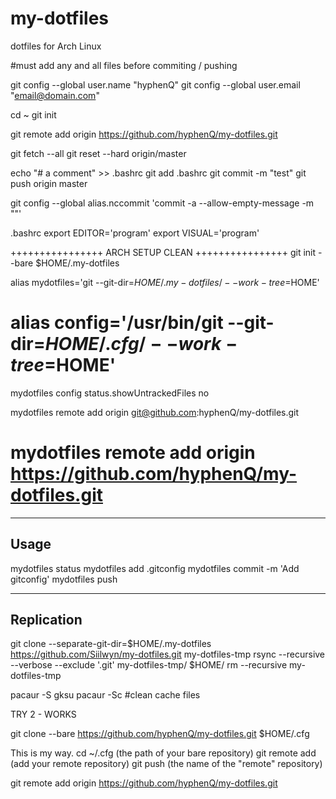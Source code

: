 # my-dotfiles
dotfiles for Arch Linux

#must add any and all files before commiting / pushing

git config --global user.name "hyphenQ"
git config --global user.email "email@domain.com"


cd ~
git init

git remote add origin https://github.com/hyphenQ/my-dotfiles.git

git fetch --all
git reset --hard origin/master

echo "# a comment" >> .bashrc
git add .bashrc
git commit -m "test"
git push origin master

git config --global alias.nccommit 'commit -a --allow-empty-message -m ""'

.bashrc
	export EDITOR='program'
	export VISUAL='program'

++++++++++++++++
ARCH SETUP CLEAN
++++++++++++++++
git init --bare $HOME/.my-dotfiles

alias mydotfiles='git --git-dir=$HOME/.my-dotfiles/ --work-tree=$HOME'
# alias config='/usr/bin/git --git-dir=$HOME/.cfg/ --work-tree=$HOME'
mydotfiles config status.showUntrackedFiles no

mydotfiles remote add origin git@github.com:hyphenQ/my-dotfiles.git
# mydotfiles remote add origin https://github.com/hyphenQ/my-dotfiles.git
-----
Usage
-----
mydotfiles status
mydotfiles add .gitconfig
mydotfiles commit -m 'Add gitconfig'
mydotfiles push

-----------
Replication
-----------
git clone --separate-git-dir=$HOME/.my-dotfiles https://github.com/Siilwyn/my-dotfiles.git my-dotfiles-tmp
rsync --recursive --verbose --exclude '.git' my-dotfiles-tmp/ $HOME/
rm --recursive my-dotfiles-tmp


pacaur -S gksu
pacaur -Sc #clean cache files



TRY 2 - WORKS

git clone --bare https://github.com/hyphenQ/my-dotfiles.git $HOME/.cfg

This is my way.
cd ~/.cfg (the path of your bare repository)
git remote add <name> <url> (add your remote repository)
git push <repository> (the name of the "remote" repository)

git remote add origin https://github.com/hyphenQ/my-dotfiles.git